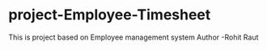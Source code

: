 # project-Employee-Timesheet
This is project based on Employee management system
Author -Rohit Raut 
